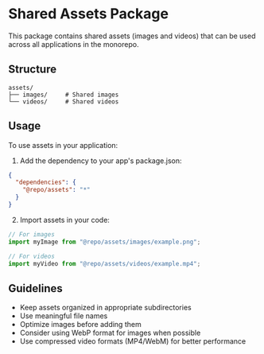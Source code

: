 # Shared Assets Package

This package contains shared assets (images and videos) that can be used across all applications in the monorepo.

## Structure

```
assets/
├── images/     # Shared images
└── videos/     # Shared videos
```

## Usage

To use assets in your application:

1. Add the dependency to your app's package.json:
```json
{
  "dependencies": {
    "@repo/assets": "*"
  }
}
```

2. Import assets in your code:
```typescript
// For images
import myImage from "@repo/assets/images/example.png";

// For videos
import myVideo from "@repo/assets/videos/example.mp4";
```

## Guidelines

- Keep assets organized in appropriate subdirectories
- Use meaningful file names
- Optimize images before adding them
- Consider using WebP format for images when possible
- Use compressed video formats (MP4/WebM) for better performance

